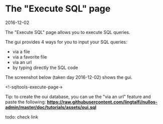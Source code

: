 The "Execute SQL" page
===================
2016-12-02



The "Execute SQL" page allows you to execute SQL queries.


The gui provides 4 ways for you to input your SQL queries:

- via a file
- via a favorite file
- via an url
- by typing directly the SQL code

The screenshot below (taken day 2016-12-02) shows the gui. 


<!-sqltools-execute-page->


Tip: to create the oui database, you can ue the "via an url" feature and paste the following: **https://raw.githubusercontent.com/lingtalfi/nullos-admin/master/doc/tutorials/assets/oui.sql**

todo: check link





